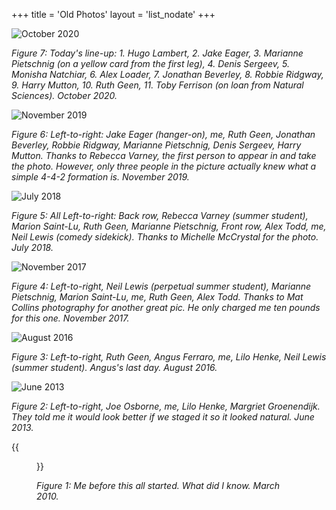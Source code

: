 +++
title = 'Old Photos'
layout = 'list_nodate'
+++

![October 2020](../group2020_low.jpg)

*Figure 7: Today's line-up: 1. Hugo Lambert, 2. Jake Eager, 3. Marianne Pietschnig (on a yellow card from the first leg), 
4. Denis Sergeev, 5. Monisha Natchiar, 6. Alex Loader, 7. Jonathan Beverley, 8. Robbie Ridgway, 9. Harry Mutton, 10. Ruth Geen, 
11. Toby Ferrison (on loan from Natural Sciences). October 2020.*


![November 2019](../group2019_low.jpg)
 
*Figure 6: Left-to-right: Jake Eager (hanger-on), me, Ruth Geen, Jonathan Beverley, Robbie Ridgway, Marianne Pietschnig, 
Denis Sergeev, Harry Mutton. Thanks to Rebecca Varney, the first person to appear in and take the photo. However, only three 
people in the picture actually knew what a simple 4-4-2 formation is. November 2019.*

![July 2018](../group2018_low.jpg)

*Figure 5: All Left-to-right: Back row, Rebecca Varney (summer student), Marion Saint-Lu, Ruth Geen, Marianne Pietschnig, 
Front row, Alex Todd, me, Neil Lewis (comedy sidekick). Thanks to Michelle McCrystal for the photo. July 2018.*

![November 2017](../group2017_low.jpg)

*Figure 4: Left-to-right, Neil Lewis (perpetual summer student), Marianne Pietschnig, Marion Saint-Lu, me, Ruth Geen, Alex Todd. 
Thanks to Mat Collins photography for another great pic. He only charged me ten pounds for this one. November 2017.*

![August 2016](../group2016_low.jpg)

*Figure 3: Left-to-right, Ruth Geen, Angus Ferraro, me, Lilo Henke, Neil Lewis (summer student). Angus's last day. August 2016.*

![June 2013](../group2013_low.jpeg)

*Figure 2: Left-to-right, Joe Osborne, me, Lilo Henke, Margriet Groenendijk. They told me it would look better if we staged it so it looked natural. June 2013.*


{{<figure src="../Hugo_65.jpg" align="left" width="300ppx">}}

*Figure 1: Me before this all started. What did I know. March 2010.*